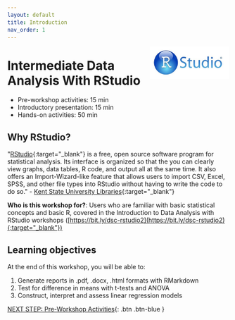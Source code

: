 ```yaml
---
layout: default
title: Introduction 
nav_order: 1
---
```


<img src="images/logo.png" style="float:right;width:180px;" alt="logo">

# Intermediate Data Analysis With RStudio

- Pre-workshop activities: 15 min 
- Introductory presentation: 15 min
- Hands-on activities: 50 min

## Why RStudio? 

"[RStudio](https://www.rstudio.com/products/rstudio/download/){:target="_blank"} is a free, open source software program for statistical analysis. Its interface is organized so that the you can clearly view graphs, data tables, R code, and output all at the same time. It also offers an Import-Wizard-like feature that allows users to import CSV, Excel, SPSS, and other file types into RStudio without having to write the code to do so." - [Kent State University Libraries](https://libguides.library.kent.edu/statconsulting/r){:target="_blank"}

**Who is this workshop for?**: Users who are familiar with basic statistical concepts and basic R, covered in the Introduction to Data Analysis with RStudio workshops ([https://bit.ly/dsc-rstudio2](https://bit.ly/dsc-rstudio2){:target="_blank"})

## Learning objectives

At the end of this workshop, you will be able to:

1.  Generate reports in .pdf, .docx, .html formats with RMarkdown
2.  Test for difference in means with t-tests and ANOVA
3.  Construct, interpret and assess linear regression models

[NEXT STEP: Pre-Workshop Activities](pre-workshop.html){: .btn .btn-blue }
